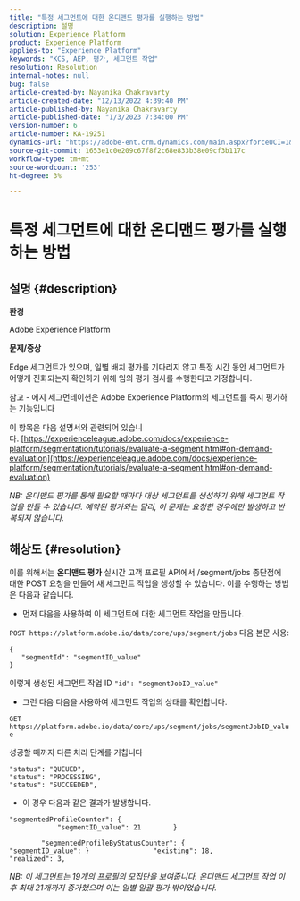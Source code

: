 ```yaml
---
title: "특정 세그먼트에 대한 온디맨드 평가를 실행하는 방법"
description: 설명
solution: Experience Platform
product: Experience Platform
applies-to: "Experience Platform"
keywords: "KCS, AEP, 평가, 세그먼트 작업"
resolution: Resolution
internal-notes: null
bug: false
article-created-by: Nayanika Chakravarty
article-created-date: "12/13/2022 4:39:40 PM"
article-published-by: Nayanika Chakravarty
article-published-date: "1/3/2023 7:34:00 PM"
version-number: 6
article-number: KA-19251
dynamics-url: "https://adobe-ent.crm.dynamics.com/main.aspx?forceUCI=1&pagetype=entityrecord&etn=knowledgearticle&id=d4bc31bc-047b-ed11-81ac-6045bd006a22"
source-git-commit: 1653e1c0e209c67f8f2c68e833b38e09cf3b117c
workflow-type: tm+mt
source-wordcount: '253'
ht-degree: 3%

---
```


# 특정 세그먼트에 대한 온디맨드 평가를 실행하는 방법

## 설명 {#description}


<b>환경</b>

Adobe Experience Platform

<b>문제/증상</b>

Edge 세그먼트가 있으며, 일별 배치 평가를 기다리지 않고 특정 시간 동안 세그먼트가 어떻게 진화되는지 확인하기 위해 임의 평가 검사를 수행한다고 가정합니다.

참고 - 에지 세그먼테이션은 Adobe Experience Platform의 세그먼트를 즉시 평가하는 기능입니다

이 항목은 다음 설명서와 관련되어 있습니다. [https://experienceleague.adobe.com/docs/experience-platform/segmentation/tutorials/evaluate-a-segment.html#on-demand-evaluation](https://experienceleague.adobe.com/docs/experience-platform/segmentation/tutorials/evaluate-a-segment.html#on-demand-evaluation)

*NB: 온디맨드 평가를 통해 필요할 때마다 대상 세그먼트를 생성하기 위해 세그먼트 작업을 만들 수 있습니다. 예약된 평가와는 달리, 이 문제는 요청한 경우에만 발생하고 반복되지 않습니다.*


## 해상도 {#resolution}


이를 위해서는 <b>온디맨드 평가</b> 실시간 고객 프로필 API에서 /segment/jobs 종단점에 대한 POST 요청을 만들어 새 세그먼트 작업을 생성할 수 있습니다. 이를 수행하는 방법은 다음과 같습니다.

- 먼저 다음을 사용하여 이 세그먼트에 대한 세그먼트 작업을 만듭니다.


`POST https://platform.adobe.io/data/core/ups/segment/jobs` 다음 본문 사용:


```
{
   "segmentId": "segmentID_value"
}
```


이렇게 생성된 세그먼트 작업 ID `"id": "segmentJobID_value"`

- 그런 다음 다음을 사용하여 세그먼트 작업의 상태를 확인합니다.


`GET https://platform.adobe.io/data/core/ups/segment/jobs/segmentJobID_value`

성공할 때까지 다른 처리 단계를 거칩니다




```
"status": "QUEUED",
"status": "PROCESSING",
"status": "SUCCEEDED",
```




- 이 경우 다음과 같은 결과가 발생합니다.





```
"segmentedProfileCounter": {
            "segmentID_value": 21        }

        "segmentedProfileByStatusCounter": {            "segmentID_value": }                "existing": 18,                "realized": 3,
```




*NB: 이 세그먼트는 19개의 프로필의 모집단을 보여줍니다. 온디맨드 세그먼트 작업 이후 최대 21개까지 증가했으며 이는 일별 일괄 평가 밖이었습니다.*
